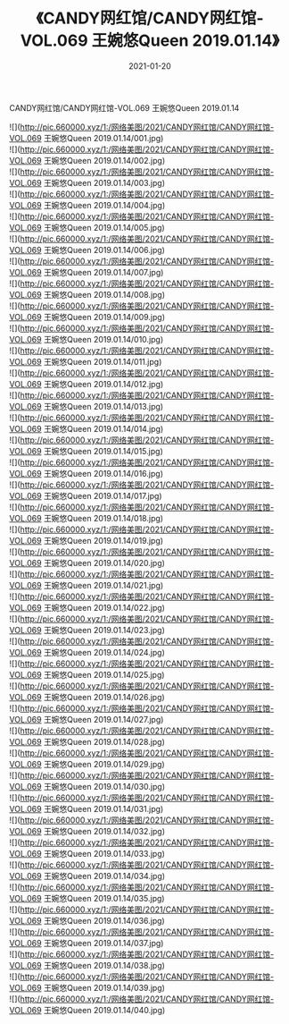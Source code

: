 ﻿---
layout: post
title:  《CANDY网红馆/CANDY网红馆-VOL.069 王婉悠Queen 2019.01.14》
date:   2021-01-20
img: http://pic.660000.xyz/1:/网络美图/2021/CANDY网红馆/CANDY网红馆-VOL.069 王婉悠Queen 2019.01.14/000.jpg
categories: [美女, 清纯, 唯美]
---

CANDY网红馆/CANDY网红馆-VOL.069 王婉悠Queen 2019.01.14

 ![](http://pic.660000.xyz/1:/网络美图/2021/CANDY网红馆/CANDY网红馆-VOL.069 王婉悠Queen 2019.01.14/001.jpg) <br>![](http://pic.660000.xyz/1:/网络美图/2021/CANDY网红馆/CANDY网红馆-VOL.069 王婉悠Queen 2019.01.14/002.jpg) <br>![](http://pic.660000.xyz/1:/网络美图/2021/CANDY网红馆/CANDY网红馆-VOL.069 王婉悠Queen 2019.01.14/003.jpg) <br>![](http://pic.660000.xyz/1:/网络美图/2021/CANDY网红馆/CANDY网红馆-VOL.069 王婉悠Queen 2019.01.14/004.jpg) <br>![](http://pic.660000.xyz/1:/网络美图/2021/CANDY网红馆/CANDY网红馆-VOL.069 王婉悠Queen 2019.01.14/005.jpg) <br>![](http://pic.660000.xyz/1:/网络美图/2021/CANDY网红馆/CANDY网红馆-VOL.069 王婉悠Queen 2019.01.14/006.jpg) <br>![](http://pic.660000.xyz/1:/网络美图/2021/CANDY网红馆/CANDY网红馆-VOL.069 王婉悠Queen 2019.01.14/007.jpg) <br>![](http://pic.660000.xyz/1:/网络美图/2021/CANDY网红馆/CANDY网红馆-VOL.069 王婉悠Queen 2019.01.14/008.jpg) <br>![](http://pic.660000.xyz/1:/网络美图/2021/CANDY网红馆/CANDY网红馆-VOL.069 王婉悠Queen 2019.01.14/009.jpg) <br>![](http://pic.660000.xyz/1:/网络美图/2021/CANDY网红馆/CANDY网红馆-VOL.069 王婉悠Queen 2019.01.14/010.jpg) <br>![](http://pic.660000.xyz/1:/网络美图/2021/CANDY网红馆/CANDY网红馆-VOL.069 王婉悠Queen 2019.01.14/011.jpg) <br>![](http://pic.660000.xyz/1:/网络美图/2021/CANDY网红馆/CANDY网红馆-VOL.069 王婉悠Queen 2019.01.14/012.jpg) <br>![](http://pic.660000.xyz/1:/网络美图/2021/CANDY网红馆/CANDY网红馆-VOL.069 王婉悠Queen 2019.01.14/013.jpg) <br>![](http://pic.660000.xyz/1:/网络美图/2021/CANDY网红馆/CANDY网红馆-VOL.069 王婉悠Queen 2019.01.14/014.jpg) <br>![](http://pic.660000.xyz/1:/网络美图/2021/CANDY网红馆/CANDY网红馆-VOL.069 王婉悠Queen 2019.01.14/015.jpg) <br>![](http://pic.660000.xyz/1:/网络美图/2021/CANDY网红馆/CANDY网红馆-VOL.069 王婉悠Queen 2019.01.14/016.jpg) <br>![](http://pic.660000.xyz/1:/网络美图/2021/CANDY网红馆/CANDY网红馆-VOL.069 王婉悠Queen 2019.01.14/017.jpg) <br>![](http://pic.660000.xyz/1:/网络美图/2021/CANDY网红馆/CANDY网红馆-VOL.069 王婉悠Queen 2019.01.14/018.jpg) <br>![](http://pic.660000.xyz/1:/网络美图/2021/CANDY网红馆/CANDY网红馆-VOL.069 王婉悠Queen 2019.01.14/019.jpg) <br>![](http://pic.660000.xyz/1:/网络美图/2021/CANDY网红馆/CANDY网红馆-VOL.069 王婉悠Queen 2019.01.14/020.jpg) <br>![](http://pic.660000.xyz/1:/网络美图/2021/CANDY网红馆/CANDY网红馆-VOL.069 王婉悠Queen 2019.01.14/021.jpg) <br>![](http://pic.660000.xyz/1:/网络美图/2021/CANDY网红馆/CANDY网红馆-VOL.069 王婉悠Queen 2019.01.14/022.jpg) <br>![](http://pic.660000.xyz/1:/网络美图/2021/CANDY网红馆/CANDY网红馆-VOL.069 王婉悠Queen 2019.01.14/023.jpg) <br>![](http://pic.660000.xyz/1:/网络美图/2021/CANDY网红馆/CANDY网红馆-VOL.069 王婉悠Queen 2019.01.14/024.jpg) <br>![](http://pic.660000.xyz/1:/网络美图/2021/CANDY网红馆/CANDY网红馆-VOL.069 王婉悠Queen 2019.01.14/025.jpg) <br>![](http://pic.660000.xyz/1:/网络美图/2021/CANDY网红馆/CANDY网红馆-VOL.069 王婉悠Queen 2019.01.14/026.jpg) <br>![](http://pic.660000.xyz/1:/网络美图/2021/CANDY网红馆/CANDY网红馆-VOL.069 王婉悠Queen 2019.01.14/027.jpg) <br>![](http://pic.660000.xyz/1:/网络美图/2021/CANDY网红馆/CANDY网红馆-VOL.069 王婉悠Queen 2019.01.14/028.jpg) <br>![](http://pic.660000.xyz/1:/网络美图/2021/CANDY网红馆/CANDY网红馆-VOL.069 王婉悠Queen 2019.01.14/029.jpg) <br>![](http://pic.660000.xyz/1:/网络美图/2021/CANDY网红馆/CANDY网红馆-VOL.069 王婉悠Queen 2019.01.14/030.jpg) <br>![](http://pic.660000.xyz/1:/网络美图/2021/CANDY网红馆/CANDY网红馆-VOL.069 王婉悠Queen 2019.01.14/031.jpg) <br>![](http://pic.660000.xyz/1:/网络美图/2021/CANDY网红馆/CANDY网红馆-VOL.069 王婉悠Queen 2019.01.14/032.jpg) <br>![](http://pic.660000.xyz/1:/网络美图/2021/CANDY网红馆/CANDY网红馆-VOL.069 王婉悠Queen 2019.01.14/033.jpg) <br>![](http://pic.660000.xyz/1:/网络美图/2021/CANDY网红馆/CANDY网红馆-VOL.069 王婉悠Queen 2019.01.14/034.jpg) <br>![](http://pic.660000.xyz/1:/网络美图/2021/CANDY网红馆/CANDY网红馆-VOL.069 王婉悠Queen 2019.01.14/035.jpg) <br>![](http://pic.660000.xyz/1:/网络美图/2021/CANDY网红馆/CANDY网红馆-VOL.069 王婉悠Queen 2019.01.14/036.jpg) <br>![](http://pic.660000.xyz/1:/网络美图/2021/CANDY网红馆/CANDY网红馆-VOL.069 王婉悠Queen 2019.01.14/037.jpg) <br>![](http://pic.660000.xyz/1:/网络美图/2021/CANDY网红馆/CANDY网红馆-VOL.069 王婉悠Queen 2019.01.14/038.jpg) <br>![](http://pic.660000.xyz/1:/网络美图/2021/CANDY网红馆/CANDY网红馆-VOL.069 王婉悠Queen 2019.01.14/039.jpg) <br>![](http://pic.660000.xyz/1:/网络美图/2021/CANDY网红馆/CANDY网红馆-VOL.069 王婉悠Queen 2019.01.14/040.jpg) <br>